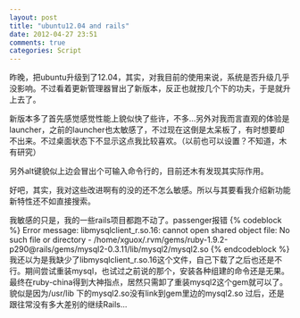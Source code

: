```yaml
---
layout: post
title: "ubuntu12.04 and rails"
date: 2012-04-27 23:51
comments: true
categories: Script
---
```


昨晚，把ubuntu升级到了12.04，其实，对我目前的使用来说，系统是否升级几乎没影响。不过看着更新管理器冒出了新版本，反正也就按几个下的功夫，于是就升上去了。

新版本多了首先感觉感觉性能上貌似快了些许，不多...另外对我而言直观的体验是launcher，之前的launcher也太敏感了，不过现在这倒是太呆板了，有时想要却不出来。不过桌面状态下不显示这点我比较喜欢。（以前也可以设置？不知道，木有研究）
<!-- more -->
另外alt键貌似上边会冒出个可输入命令行的，目前还木有发现其实际作用。

好吧，其实，我对这些改进啊有的没的还不怎么敏感。所以与其要看我介绍新功能新特性还不如直接搜索。

我敏感的只是，我的一些rails项目都跑不动了。passenger报错
{% codeblock %}
Error message:
libmysqlclient_r.so.16: cannot open shared object file: No such file or directory - /home/xguox/.rvm/gems/ruby-1.9.2-p290@rails/gems/mysql2-0.3.11/lib/mysql2/mysql2.so
{% endcodeblock %}
我还以为是我缺少了libmysqlclient_r.so.16这个文件，自己下载了之后也还是不行。期间尝试重装mysql，也试过之前说的那个，安装各种组建的命令还是无果。最终在ruby-china得到大神指点，居然只需卸了重装mysql2这个gem就可以了。貌似是因为/usr/lib 下的mysql2.so没有link到gem里边的mysql2.so
过后，还是跟往常没有多大差别的继续Rails...